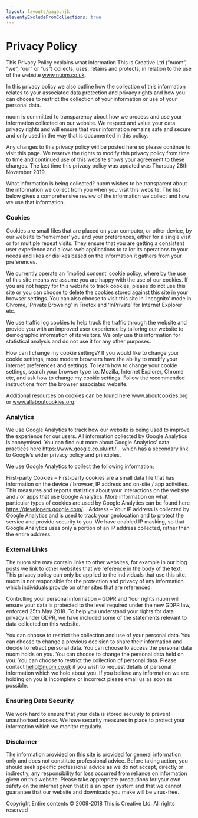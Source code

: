 ```yaml
---
layout: layouts/page.njk
eleventyExcludeFromCollections: true
---
```

# Privacy Policy

This Privacy Policy explains what information This Is Creative Ltd (“nuom”, “we”, “our” or “us”) collects, uses, retains and protects, in relation to the use of the website www.nuom.co.uk.

In this privacy policy we also outline how the collection of this information relates to your associated data protection and privacy rights and how you can choose to restrict the collection of your information or use of your personal data.

nuom is committed to transparency about how we process and use your information collected on our website. We respect and value your data privacy rights and will ensure that your information remains safe and secure and only used in the way that is documented in this policy.

Any changes to this privacy policy will be posted here so please continue to visit this page. We reserve the rights to modify this privacy policy from time to time and continued use of this website shows your agreement to these changes. The last time this privacy policy was updated was Thursday 28th November 2019.

What information is being collected?
nuom wishes to be transparent about the information we collect from you when you visit this website. The list below gives a comprehensive review of the information we collect and how we use that information.

### Cookies
Cookies are small files that are placed on your computer, or other device, by our website to ‘remember’ you and your preferences, either for a single visit or for multiple repeat visits. They ensure that you are getting a consistent user experience and allows web applications to tailor its operations to your needs and likes or dislikes based on the information it gathers from your preferences.

We currently operate an ‘implied consent’ cookie policy, where by the use of this site means we assume you are happy with the use of our cookies. If you are not happy for this website to track cookies, please do not use this site or you can choose to delete the cookies stored against this site in your browser settings. You can also choose to visit this site in ‘incognito’ mode in Chrome, ‘Private Browsing’ in Firefox and ‘InPrivate’ for Internet Explorer etc.

We use traffic log cookies to help track the traffic through the website and provide you with an improved user experience by tailoring our website to demographic information of its visitors. We only use this information for statistical analysis and do not use it for any other purposes.

How can I change my cookie settings?
If you would like to change your cookie settings, most modern browsers have the ability to modify your internet preferences and settings. To learn how to change your cookie settings, search your browser type i.e. Mozilla, Internet Explorer, Chrome etc, and ask how to change my cookie settings. Follow the recommended instructions from the browser associated website.

Additional resources on cookies can be found here www.aboutcookies.org or www.allaboutcookies.org.

### Analytics

We use Google Analytics to track how our website is being used to improve the experience for our users. All information collected by Google Analytics is anonymised. You can find out more about Google Analytics’ data practices here https://www.google.co.uk/intl/... which has a secondary link to Google’s wider privacy policy and principles.

We use Google Analytics to collect the following information;

First-party Cookies – First-party cookies are a small data file that has information on the device / browser, IP address and on-site / app activities. This measures and reports statistics about your interactions on the website and / or apps that use Google Analytics. More information on what particular types of cookies are used by Google Analytics can be found here https://developers.google.com/... Address – Your IP address is collected by Google Analytics and is used to track your geolocation and to protect the service and provide security to you. We have enabled IP masking, so that Google Analytics uses only a portion of an IP address collected, rather than the entire address.

### External Links
The nuom site may contain links to other websites, for example in our blog posts we link to other websites that we reference in the body of the text. This privacy policy can only be applied to the individuals that use this site. nuom is not responsible for the protection and privacy of any information which individuals provide on other sites that are referenced.

Controlling your personal information – GDPR and Your rights
nuom will ensure your data is protected to the level required under the new GDPR law, enforced 25th May 2018. To help you understand your rights for data privacy under GDPR, we have included some of the statements relevant to data collected on this website.

You can choose to restrict the collection and use of your personal data.
You can choose to change a previous decision to share their information and decide to retract personal data.
You can choose to access the personal data nuom holds on you.
You can choose to change the personal data held on you.
You can choose to restrict the collection of personal data.
Please contact hello@nuom.co.uk if you wish to request details of personal information which we hold about you. If you believe any information we are holding on you is incomplete or incorrect please email us as soon as possible.

### Ensuring Data Security
We work hard to ensure that your data is stored securely to prevent unauthorised access. We have security measures in place to protect your information which we monitor regularly.

### Disclaimer
The information provided on this site is provided for general information only and does not constitute professional advice. Before taking action, you should seek specific professional advice as we do not accept, directly or indirectly, any responsibility for loss occurred from reliance on information given on this website. Please take appropriate precautions for your own safety on the internet given that it is an open system and that we cannot guarantee that our website and downloads you make will be virus-free.

Copyright Entire contents © 2009-2018 This is Creative Ltd. All rights reserved